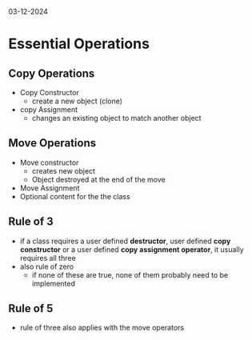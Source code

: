03-12-2024

# Essential Operations

## Copy Operations

- Copy Constructor
    - create a new object (clone)
- copy Assignment
    - changes an existing object to match another object

## Move Operations

- Move constructor
    - creates new object
    - Object destroyed at the end of the move
- Move Assignment
- Optional content for the the class

## Rule of 3 

- if a class requires a user defined **destructor**, user defined **copy constructor** or a user defined **copy assignment operator**, it usually requires all three
- also rule of zero
    - if none of these are true, none of them probably need to be implemented

## Rule of 5

- rule of three also applies with the move operators

